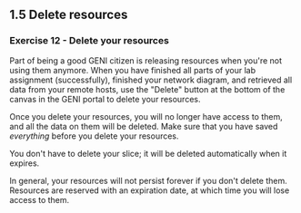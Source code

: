 ## 1.5 Delete resources

### Exercise 12 - Delete your resources

Part of being a good GENI citizen is releasing resources when you're not using them anymore. When you have finished all parts of your lab assignment (successfully), finished your network diagram, and retrieved all data from your remote hosts, use the "Delete" button at the bottom of the canvas in the GENI portal to delete your resources.

Once you delete your resources, you will no longer have access to them, and all the data on them will be deleted. Make sure that you have saved *everything* before you delete your resources.

You don't have to delete your slice; it will be deleted automatically when it expires.

In general, your resources will not persist forever if you don't delete them. Resources are reserved with an expiration date, at which time you will lose access to them.

